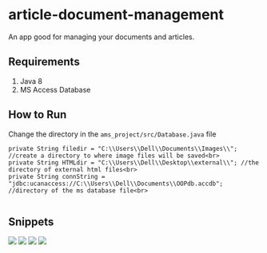 # article-document-management
An app good for managing your documents and articles.

##  Requirements
1. Java 8
2. MS Access Database

## How to Run
Change the directory in the <code>ams_project/src/Database.java</code> file
```
private String filedir = "C:\\Users\\Dell\\Documents\\Images\\"; //create a directory to where image files will be saved<br>
private String HTMLdir = "C:\\Users\\Dell\\Desktop\\external\\"; //the directory of external html files<br>
private String connString = "jdbc:ucanaccess://C:\\Users\\Dell\\Documents\\OOPdb.accdb"; //directory of the ms database file<br>
 
```

## Snippets

![](https://i.postimg.cc/5jg5N72F/Annotation-2020-04-23-202934.png) ![](https://i.postimg.cc/LJcL0GNG/djhjsd.png) ![](https://i.postimg.cc/0KzNvyNn/dsdsd.png) ![](https://i.postimg.cc/S2r9RRkp/sasa.png)



